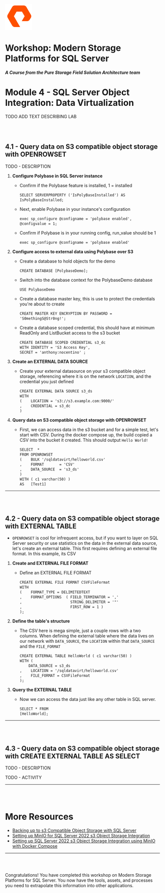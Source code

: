 ![](./../graphics/purestorage.png)

# Workshop: Modern Storage Platforms for SQL Server

#### <i>A Course from the Pure Storage Field Solution Architecture team</i>

# Module 4 - SQL Server Object Integration: Data Virtualization

TODO ADD TEXT DESCRIBING LAB

<br />
<br />

## 4.1 - Query data on S3 compatible object storage with OPENROWSET

TODO - DESCRIPTION

1. **Configure Polybase in SQL Server instance**

    - Confirm if the Polybase feature is installed, 1 = installed

        ```
        SELECT SERVERPROPERTY ('IsPolyBaseInstalled') AS IsPolyBaseInstalled;
        ```

    - Next, enable Polybase in your instance's configuration
    
        ```
        exec sp_configure @configname = 'polybase enabled', @configvalue = 1;
        ```

    - Confirm if Polybase is in your running config, run_value should be 1

        ```
        exec sp_configure @configname = 'polybase enabled'
        ```

1. **Configure access to external data using Polybase over S3**

    - Create a database to hold objects for the demo

        ```
        CREATE DATABASE [PolybaseDemo];
        ```

    - Switch into the database context for the PolybaseDemo database
        ```
        USE PolybaseDemo
        ```

    - Create a database master key, this is use to protect the credentials you're about to create
        ```
        CREATE MASTER KEY ENCRYPTION BY PASSWORD = 'S0methingS@Str0ng!';  
        ```

    - Create a database scoped credential, this should have at minimum ReadOnly and ListBucket access to the s3 bucket
        ```
        CREATE DATABASE SCOPED CREDENTIAL s3_dc 
        WITH IDENTITY = 'S3 Access Key', 
        SECRET = 'anthony:nocentino' ;
        ```

1. **Create an EXTERNAL DATA SOURCE**

    - Create your external datasource on your s3 compatible object storage, referencing where it is on the network `LOCATION`, and the credential you just defined

        ```
        CREATE EXTERNAL DATA SOURCE s3_ds
        WITH
        (    LOCATION = 's3://s3.example.com:9000/'
        ,    CREDENTIAL = s3_dc
        )
        ```

1. **Query data on S3 compatible object storage with OPENROWSET**

    - First, we can access data in the s3 bucket and for a simple test, let's start with CSV.  During the docker compose up, the build copied a CSV into the bucket it created.  This should output `Hello World!`

        ```
        SELECT  * 
        FROM OPENROWSET
        (    BULK '/sqldatavirt/helloworld.csv'
        ,    FORMAT       = 'CSV'
        ,    DATA_SOURCE  = 's3_ds'
        ) 
        WITH ( c1 varchar(50) )             
        AS   [Test1]
        ```
---

<br />
<br />

## 4.2 - Query data on S3 compatible object storage with EXTERNAL TABLE

- `OPENROWSET` is cool for infrequent access, but if you want to layer on SQL Server security or use statistics on the data in the external data source, let's create an external table.  This first requires defining an external file format.  In this example, its CSV

1. **Create and EXTERNAL FILE FORMAT**

    - Define an EXTERNAL FILE FORMAT

        ```
        CREATE EXTERNAL FILE FORMAT CSVFileFormat
        WITH
        (    FORMAT_TYPE = DELIMITEDTEXT
        ,    FORMAT_OPTIONS  ( FIELD_TERMINATOR = ','
        ,                      STRING_DELIMITER = '"'
        ,                      FIRST_ROW = 1 )
        );
        ```

1. **Define the table's structure**

    - The CSV here is mega simple, just a couple rows with a two columns. When defining the external table where the data lives on our network with `DATA_SOURCE`, the `LOCATION` within that `DATA_SOURCE` and the `FILE_FORMAT`

        ```
        CREATE EXTERNAL TABLE HelloWorld ( c1 varchar(50) )
        WITH (
            DATA_SOURCE = s3_ds
        ,    LOCATION = '/sqldatavirt/helloworld.csv'
        ,    FILE_FORMAT = CSVFileFormat
        );
        ```

1. **Query the EXTERNAL TABLE**

    - Now we can access the data just like any other table in SQL server. 

        ```
        SELECT * FROM
        [HelloWorld];
        ```
---

<br />
<br />

## 4.3 - Query data on S3 compatible object storage with CREATE EXTERNAL TABLE AS SELECT

TODO - DESCRIPTION

TODO - ACTIVITY

---

<br />
<br />

# More Resources
- [Backing up to s3 Compatible Object Storage with SQL Server](https://www.nocentino.com/posts/2022-06-06-backing-up-to-s3-storage-with-sqlserver/)
- [Setting up MinIO for SQL Server 2022 s3 Object Storage Integration](https://www.nocentino.com/posts/2022-06-10-setting-up-minio-for-sqlserver-object-storage)
- [Setting up SQL Server 2022 s3 Object Storage Integration using MinIO with Docker Compose](https://www.nocentino.com/posts/2022-08-13-setting-up-minio-for-sqlserver-object-storage-docker-compose/)

---
<br />
<br />

Congratulations! You have completed this workshop on Modern Storage Platforms for SQL Server. You now have the tools, assets, and processes you need to extrapolate this information into other applications.



